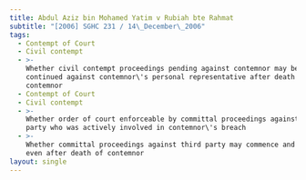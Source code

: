 ```yaml
---
title: Abdul Aziz bin Mohamed Yatim v Rubiah bte Rahmat
subtitle: "[2006] SGHC 231 / 14\_December\_2006"
tags:
  - Contempt of Court
  - Civil contempt
  - >-
    Whether civil contempt proceedings pending against contemnor may be
    continued against contemnor\'s personal representative after death of
    contemnor
  - Contempt of Court
  - Civil contempt
  - >-
    Whether order of court enforceable by committal proceedings against third
    party who was actively involved in contemnor\'s breach
  - >-
    Whether committal proceedings against third party may commence and continue
    even after death of contemnor
layout: single
---
```


